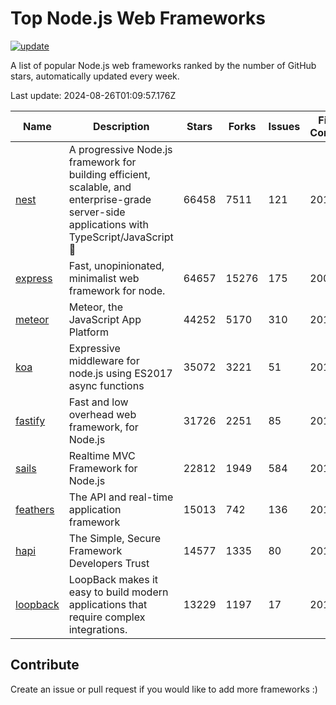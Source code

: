 # Top Node.js Web Frameworks

[![update](https://github.com/sunnysid3up/nodejs-web-frameworks/actions/workflows/update.yml/badge.svg)](https://github.com/sunnysid3up/nodejs-web-frameworks/actions/workflows/update.yml)

A list of popular Node.js web frameworks ranked by the number of GitHub stars, automatically updated every week.

Last update: 2024-08-26T01:09:57.176Z

| Name          | Description          | Stars                     | Forks          | Issues               | First Commit        | Last Commit         | Language          |
|---------------|----------------------|---------------------------|----------------|----------------------|---------------------|---------------------|-------------------|
| [nest](https://github.com/nestjs/nest) | A progressive Node.js framework for building efficient, scalable, and enterprise-grade server-side applications with TypeScript/JavaScript 🚀 | 66458 | 7511 | 121 | 2017 | 2024-08-26 | TS |
| [express](https://github.com/expressjs/express) | Fast, unopinionated, minimalist web framework for node. | 64657 | 15276 | 175 | 2009 | 2024-08-26 | JS |
| [meteor](https://github.com/meteor/meteor) | Meteor, the JavaScript App Platform | 44252 | 5170 | 310 | 2012 | 2024-08-25 | JS |
| [koa](https://github.com/koajs/koa) | Expressive middleware for node.js using ES2017 async functions | 35072 | 3221 | 51 | 2013 | 2024-08-26 | JS |
| [fastify](https://github.com/fastify/fastify) | Fast and low overhead web framework, for Node.js | 31726 | 2251 | 85 | 2016 | 2024-08-25 | JS |
| [sails](https://github.com/balderdashy/sails) | Realtime MVC Framework for Node.js | 22812 | 1949 | 584 | 2012 | 2024-08-24 | JS |
| [feathers](https://github.com/feathersjs/feathers) | The API and real-time application framework | 15013 | 742 | 136 | 2011 | 2024-08-24 | TS |
| [hapi](https://github.com/hapijs/hapi) | The Simple, Secure Framework Developers Trust | 14577 | 1335 | 80 | 2011 | 2024-08-25 | JS |
| [loopback](https://github.com/strongloop/loopback) | LoopBack makes it easy to build modern applications that require complex integrations. | 13229 | 1197 | 17 | 2013 | 2024-08-17 | JS |

## Contribute 

Create an issue or pull request if you would like to add more frameworks :)